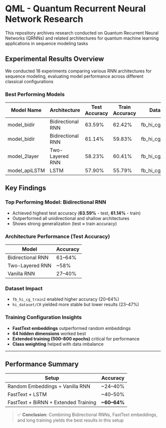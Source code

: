 # QML - Quantum Recurrent Neural Network Research

This repository archives research conducted on Quantum Recurrent Neural Networks (QRNNs) and related architectures for quantum machine learning applications in sequence modeling tasks

## Experimental Results Overview

We conducted 18 experiments comparing various RNN architectures for sequence modeling, evaluating model performance across different classical configurations

### Best Performing Models

|   Model Name   |     Architecture     | Test Accuracy  | Train Accuracy |     Dataset      |
|----------------|----------------------|----------------|----------------|------------------|
| model_bidir    | Bidirectional RNN    | 63.59%         | 62.42%         | fb_hi_cg_train2  |
| model_bidir    | Bidirectional RNN    | 61.14%         | 59.83%         | fb_hi_cg_train2  |
| model_2layer   | Two-Layered RNN      | 58.23%         | 60.41%         | fb_hi_cg_train2  |
| model_apiLSTM  | LSTM                 | 57.90%         | 55.79%         | fb_hi_cg_train2  |

## Key Findings

### Top Performing Model: Bidirectional RNN
- Achieved highest test accuracy (**63.59%** - test, **61.14%** - train)
- Outperformed all unidirectional and shallow architectures
- Shows strong generalization (test ≈ train accuracy)

### Architecture Performance (Test Accuracy)

|      Model         |   Accuracy   |
|--------------------|--------------|
| Bidirectional RNN  | 61–64%       |
| Two-Layered RNN    | ~58%         |
| Vanilla RNN        | 27–40%       |

### Dataset Impact
- `fb_hi_cg_train2` enabled higher accuracy (20–64%)
- `hi_dataset/CR` yielded more stable but lower results (23–47%)

### Training Configuration Insights
- **FastText embeddings** outperformed random embeddings 
- **64 hidden dimensions** worked best
- **Extended training (500–800 epochs)** critical for performance
- **Class weighting** helped with data imbalance

---

## Performance Summary

|              Setup                      |   Accuracy   |
|-----------------------------------------|--------------|
| Random Embeddings + Vanilla RNN         | ~24–40%      |
| FastText + LSTM                         | ~40–50%      |
| FastText + BiRNN + Extended Training    | **~60–64%**  |

> ✅ **Conclusion**: Combining Bidirectional RNNs, FastText embeddings, and long training yields the best results in this setup
